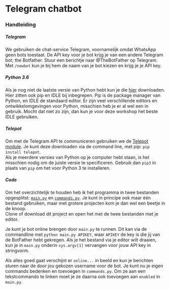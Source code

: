 # Telegram chatbot

### Handleiding

##### Telegram
We gebruiken de chat-service Telegram, voornamelijk omdat WhatsApp geen bots toestaat.
De API key voor je bot krijg je van een andere Telegram bot; the Botfather.
Stuur een berichtje naar @TheBotFather op Telegram. Met `/newbot` kun je bij hem de naam van je bot kiezen en krijg je je API key.


##### Python 3.6
Als je nog niet de laatste versie van Python hebt kun je die [hier](https://www.python.org/downloads/) downloaden.
Hier zitten ook pip en IDLE bij inbegrepen.
Pip is de package manager van Python, en IDLE de standaard editor.
Er zijn veel verschillende editors en ontwikkelomgevingen voor Python, misschien heb je er al wel een in gebruik. 
Mocht dat niet zo zijn, dan kun je voor deze workshop het beste IDLE gebruiken.

##### Telepot
Om met de Telegram API te communiceren gebruiken we de [Telepot module](https://github.com/nickoala/telepot).
Je kunt deze downloaden via de command line, met pip:
`pip install telepot`.  
Als je meerdere versies van Python op je computer hebt staan, is het misschien nodig om de juiste versie te specificeren.
Gebruik dan `pip3` in plaats van `pip` om het voor Python 3 te installeren.

##### Code
Om het overzichtelijk te houden heb ik het programma in twee bestanden opgesplitst:
[`main.py`](https://github.com/romanpeters/chatbotworkshop/blob/master/commands.py) en [`commands.py`](https://github.com/romanpeters/chatbotworkshop/blob/master/main.py). 
Je kunt in principe ook maar één bestand gebruiken, maar met grotere projecten kom je dan wel een beetje in de knoop.  
Clone of download dit project en open het met de twee bestanden met je editor.

Je kunt je bot online brengen door `main.py` te runnen.
Dit kan via de commandline met `python main.py APIKEY`, waar `APIKEY` de key is die jij van de BotFather hebt gekregen.
Als je het bestand via je editor wilt draaien, kun je in `main.py` onderin `sys.argv[1]` vervangen voor jouw API key in stringvorm.

Als alles goed gaat verschijnt er `online...` in beeld en kun je berichten sturen naar de door jou gekozen username voor de bot.
Je kunt nu je eigen commands bedenken en toevoegen in `commands.py`. 
Om ze aan een tekstcommando te linken moet je ze daarna ook toevoegen aan `enabled` in `main.py`.  


 


